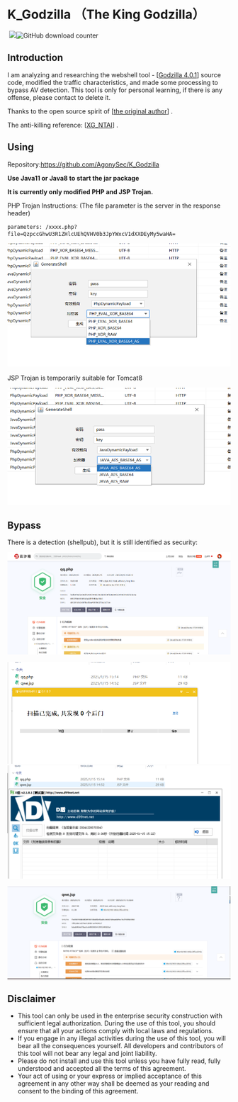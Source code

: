 # K_Godzilla  （The King Godzilla）

​																									![](https://badgen.net/github/stars/AgonySec/K_Godzilla)![GitHub download counter](https://img.shields.io/github/downloads/AgonySec/K_Godzilla/total)

## Introduction

I am analyzing and researching the webshell tool - [[Godzilla 4.0.1](https://github.com/BeichenDream/Godzilla)] source code, modified the traffic characteristics, and made some processing to bypass AV detection. This tool is only for personal learning, if there is any offense, please contact to delete it.

Thanks to the open source spirit of [[the original author](https://github.com/BeichenDream/Godzilla)] .

The anti-killing reference: [[XG_NTAI](https://github.com/xiaogang000/XG_NTAI)] .



## Using

Repository:https://github.com/AgonySec/K_Godzilla

**Use Java11 or Java8 to start the jar package**

**It is currently only modified PHP and JSP Trojan.**

PHP Trojan Instructions: (The file parameter is the server in the response header)

```
parameters: /xxxx.php?file=QzpccGhwU3R1ZHlcUEhQVHV0b3JpYWxcV1dXXDEyMy5waHA=
```

![image-20250115155058487](assets/image-20250115155058487.png)

JSP Trojan is temporarily suitable for Tomcat8

![image-20250115155049383](assets/image-20250115155049383.png)



## Bypass

There is a detection (shellpub), but it is still identified as security:

![image-20250115152358364](assets/image-20250115152358364.png)

![](assets/image-20250115152610668.png)![image-20250115152708953](assets/image-20250115152708953.png)

![image-20250115153939593](assets/image-20250115153939593.png)

## **Disclaimer**

- This tool can only be used in the enterprise security construction with sufficient legal authorization. During the use of this tool, you should ensure that all your actions comply with local laws and regulations.
- If you engage in any illegal activities during the use of this tool, you will bear all the consequences yourself. All developers and contributors of this tool will not bear any legal and joint liability.
- Please do not install and use this tool unless you have fully read, fully understood and accepted all the terms of this agreement.
- Your act of using or your express or implied acceptance of this agreement in any other way shall be deemed as your reading and consent to the binding of this agreement.